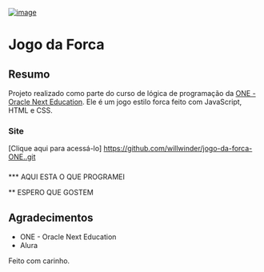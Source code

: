 [![image](https://www.alura.com.br/artigos/assets/html-css-js/html-css-e-js-definicoes.png)](https://www.alura.com.br/)
# Jogo da Forca
## Resumo
Projeto realizado como parte do curso de lógica de programação da [ONE - Oracle Next Education](https://www.alura.com.br/oracle-next-education?gclid=CjwKCAjwiJqWBhBdEiwAtESPaGMUHHuqDA6bGCQUbS8u7NO4dU6Gxyf8GaK2d05KwBfKGvzv5hRNrBoC-4wQAvD_BwE). Ele é um jogo estilo forca feito com  JavaScript, HTML e CSS.
### Site
[Clique aqui para acessá-lo] https://github.com/willwinder/jogo-da-forca-ONE..git
### 

*** AQUI ESTA O QUE PROGRAMEI 

** ESPERO QUE GOSTEM 

## Agradecimentos
* ONE - Oracle Next Education
* Alura

Feito com carinho.
